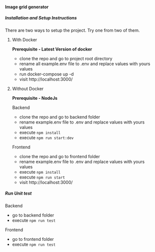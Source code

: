 #### Image grid generator

##### Installation and Setup Instructions

There are two ways to setup the project. Try one from two of them.

1. With Docker

	**Prerequisite - Latest Version of docker**

	- clone the repo and go to project root directory
	- rename all example.env file to .env and replace values with yours values
	- run docker-compose up -d 
	- visit http://localhost:3000/

2.  Without Docker

	**Prerequisite - NodeJs**

	Backend
	- clone the repo and go to backend folder
	- rename example.env file to .env and replace values with yours values
	- execute `npm install`
	- execute `npm run start:dev`

	Frontend
	- clone the repo and go to frontend folder
	- rename example.env file to .env and replace values with yours values
	- execute `npm install`
	- execute `npm run start`
	- visit http://localhost:3000/


##### Run Unit test

Backend
- go to backend folder
- execute `npm run test`

Frontend
- go to frontend folder
- execute `npm run test`


